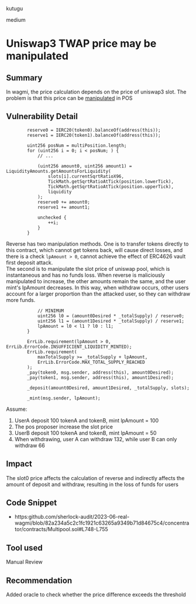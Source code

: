 kutugu

medium

# Uniswap3 TWAP price may be manipulated

## Summary

In wagmi, the price calculation depends on the price of uniswap3 slot. The problem is that this price can be [manipulated](https:blog.uniswap.org/uniswap-v3-oracles) in POS

## Vulnerability Detail

```solidity
        reserve0 = IERC20(token0).balanceOf(address(this));
        reserve1 = IERC20(token1).balanceOf(address(this));

        uint256 posNum = multiPosition.length;
        for (uint256 i = 0; i < posNum; ) {
            // ...

            (uint256 amount0, uint256 amount1) = LiquidityAmounts.getAmountsForLiquidity(
                slots[i].currentSqrtRatioX96,
                TickMath.getSqrtRatioAtTick(position.lowerTick),
                TickMath.getSqrtRatioAtTick(position.upperTick),
                liquidity
            );
            reserve0 += amount0;
            reserve1 += amount1;

            unchecked {
                ++i;
            }
        }
```
Reverse has two manipulation methods. One is to transfer tokens directly to this contract, which cannot get tokens back, will cause direct losses, and there is a check `lpAmount > 0`, cannot achieve the effect of ERC4626 vault first deposit attack.  
The second is to manipulate the slot price of uniswap pool, which is instantaneous and has no funds loss. When reverse is maliciously manipulated to increase, the other amounts remain the same, and the user mint's lpAmount decreases. 
In this way, when withdraw occurs, other users account for a larger proportion than the attacked user, so they can withdraw more funds.  
```solidity
            // MINIMUM
            uint256 l0 = (amount0Desired * _totalSupply) / reserve0;
            uint256 l1 = (amount1Desired * _totalSupply) / reserve1;
            lpAmount = l0 < l1 ? l0 : l1;
        }

        ErrLib.requirement(lpAmount > 0, ErrLib.ErrorCode.INSUFFICIENT_LIQUIDITY_MINTED);
        ErrLib.requirement(
            maxTotalSupply >= _totalSupply + lpAmount,
            ErrLib.ErrorCode.MAX_TOTAL_SUPPLY_REACHED
        );
        _pay(token0, msg.sender, address(this), amount0Desired);
        _pay(token1, msg.sender, address(this), amount1Desired);

        _deposit(amount0Desired, amount1Desired, _totalSupply, slots);

        _mint(msg.sender, lpAmount);
```
Assume:
1. UserA deposit 100 tokenA and tokenB, mint lpAmount = 100
2. The pos proposer increase the slot price
3. UserB deposit 100 tokenA and tokenB, mint lpAmount = 50
4. When withdrawing, user A can withdraw 132, while user B can only withdraw 66

## Impact

The slot0 price affects the calculation of reverse and indirectly affects the amount of deposit and withdraw, resulting in the loss of funds for users

## Code Snippet

- https:github.com/sherlock-audit/2023-06-real-wagmi/blob/82a234a5c2c1fc1921c63265a9349b71d84675c4/concentrator/contracts/Multipool.sol#L748-L755

## Tool used

Manual Review

## Recommendation

Added oracle to check whether the price difference exceeds the threshold